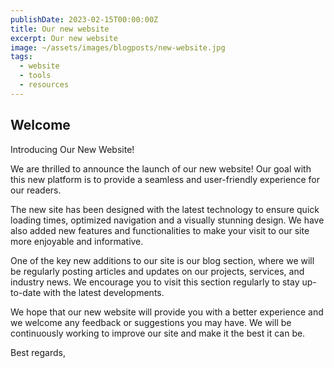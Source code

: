 ```yaml
---
publishDate: 2023-02-15T00:00:00Z
title: Our new website
excerpt: Our new website
image: ~/assets/images/blogposts/new-website.jpg
tags:
  - website
  - tools
  - resources
---
```


## Welcome

Introducing Our New Website!

We are thrilled to announce the launch of our new website! Our goal with this new platform is to provide a seamless and user-friendly experience for our readers.

The new site has been designed with the latest technology to ensure quick loading times, optimized navigation and a visually stunning design. We have also added new features and functionalities to make your visit to our site more enjoyable and informative.

One of the key new additions to our site is our blog section, where we will be regularly posting articles and updates on our projects, services, and industry news. We encourage you to visit this section regularly to stay up-to-date with the latest developments.

We hope that our new website will provide you with a better experience and we welcome any feedback or suggestions you may have. We will be continuously working to improve our site and make it the best it can be.

Best regards,
